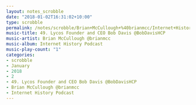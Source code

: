 ```yaml
---
layout: notes_scrobble
date: "2018-01-02T16:31:02+10:00"
type: scrobble
permalink: /notes/scrobble/Brian+McCullough+%40brianmcc/Internet+History+Podcast/5b3bfdc7bccfd3a41c702afa380babe679883832.html
music-title: 49. Lycos Founder and CEO Bob Davis @BobDavisHCP
music-artist: Brian McCullough @brianmcc
music-album: Internet History Podcast
music-play-count: "1"
categories:
- scrobble
- January
- 2018
- 2
- 49. Lycos Founder and CEO Bob Davis @BobDavisHCP
- Brian McCullough @brianmcc
- Internet History Podcast
---
```

